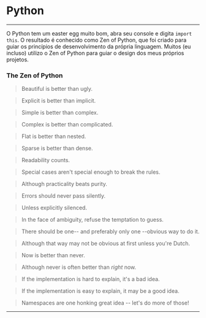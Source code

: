 # Python

---

O Python tem um easter egg muito bom, abra seu console e digita `import this`.
O resultado é conhecido como Zen of Python, que foi criado para guiar os princípios de desenvolvimento da própria linguagem. Muitos (eu incluso) utilizo o Zen of Python para guiar o design dos meus próprios projetos.

### The Zen of Python

> Beautiful is better than ugly.

> Explicit is better than implicit.

> Simple is better than complex.

> Complex is better than complicated.

> Flat is better than nested.

> Sparse is better than dense.

> Readability counts.

> Special cases aren't special enough to break the rules.

> Although practicality beats purity.

> Errors should never pass silently.

> Unless explicitly silenced.

> In the face of ambiguity, refuse the temptation to guess.

> There should be one-- and preferably only one --obvious way to do it.

> Although that way may not be obvious at first unless you're Dutch.

> Now is better than never.

> Although never is often better than _right_ now.

> If the implementation is hard to explain, it's a bad idea.

> If the implementation is easy to explain, it may be a good idea.

> Namespaces are one honking great idea -- let's do more of those!

---

